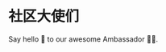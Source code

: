 <script setup>
import { VPTeamMembers } from 'vitepress/theme'

const members = [
  {
    avatar: 'https://avatars.githubusercontent.com/u/16130308?v=4',
    name: '小符',
    title: 'Blockchain Developer/Gopher/React',
    links: [
      { icon: 'github', link: 'https://github.com/phoouze' },
      { icon: 'twitter', link: 'https://x.com/Phoouze' }
    ]
  },
  {
    avatar: 'https://avatars.githubusercontent.com/u/69753389?v=4',
    name: 'pseudoyu',
    title: 'Full-stack & Smart Contract Developer',
    links: [
      { icon: 'github', link: 'https://github.com/pseudoyu' },
      { icon: 'twitter', link: 'https://x.com/pseudo_yu' }
    ]
  },
  {
    avatar: 'https://avatars.githubusercontent.com/u/1905176?v=4',
    name: '花果山大圣',
    title: 'Frontend Developer',
    links: [
      { icon: 'github', link: 'https://github.com/shengxj1' },
      { icon: 'twitter', link: 'https://x.com/shengxj1' },
      { icon:{
        svg:'<svg role="img" viewBox="0 0 24 24" xmlns="http://www.w3.org/2000/svg"><title>Bilibili</title><path d="M17.813 4.653h.854c1.51.054 2.769.578 3.773 1.574 1.004.995 1.524 2.249 1.56 3.76v7.36c-.036 1.51-.556 2.769-1.56 3.773s-2.262 1.524-3.773 1.56H5.333c-1.51-.036-2.769-.556-3.773-1.56S.036 18.858 0 17.347v-7.36c.036-1.511.556-2.765 1.56-3.76 1.004-.996 2.262-1.52 3.773-1.574h.774l-1.174-1.12a1.234 1.234 0 0 1-.373-.906c0-.356.124-.658.373-.907l.027-.027c.267-.249.573-.373.92-.373.347 0 .653.124.92.373L9.653 4.44c.071.071.134.142.187.213h4.267a.836.836 0 0 1 .16-.213l2.853-2.747c.267-.249.573-.373.92-.373.347 0 .662.151.929.4.267.249.391.551.391.907 0 .355-.124.657-.373.906zM5.333 7.24c-.746.018-1.373.276-1.88.773-.506.498-.769 1.13-.786 1.894v7.52c.017.764.28 1.395.786 1.893.507.498 1.134.756 1.88.773h13.334c.746-.017 1.373-.275 1.88-.773.506-.498.769-1.129.786-1.893v-7.52c-.017-.765-.28-1.396-.786-1.894-.507-.497-1.134-.755-1.88-.773zM8 11.107c.373 0 .684.124.933.373.25.249.383.569.4.96v1.173c-.017.391-.15.711-.4.96-.249.25-.56.374-.933.374s-.684-.125-.933-.374c-.25-.249-.383-.569-.4-.96V12.44c0-.373.129-.689.386-.947.258-.257.574-.386.947-.386zm8 0c.373 0 .684.124.933.373.25.249.383.569.4.96v1.173c-.017.391-.15.711-.4.96-.249.25-.56.374-.933.374s-.684-.125-.933-.374c-.25-.249-.383-.569-.4-.96V12.44c.017-.391.15-.711.4-.96.249-.249.56-.373.933-.373Z"/></svg>'
      },
      link:"https://space.bilibili.com/26995758?spm_id_from=333.1007.0.0" }
    ]
  },
  {
    avatar: '/ambassador/qiuqiu.jpg',
    name: '0xqiuqiu',
    title: 'DevRel & Content Creator',
    links: [
      { icon: 'github', link: 'https://github.com/zhengqiuwan' },
      { icon: 'twitter', link: 'https://x.com/0xqiuqiuu' }
    ]
  },
  {
    avatar: 'https://avatars.githubusercontent.com/u/867580?v=4',
    name: '大帅老猿',
    title: 'Developer / Creator / Influencer',
    links: [
      { icon: 'github', link: 'https://github.com/ezshine' },
      { icon: 'twitter', link: 'https://x.com/ezshine' },
      { icon: 'youtube', link: 'https://youtube.com/@ezshine' }
    ]
  }
]
</script>

# 社区大使们

Say hello 👋 to our awesome Ambassador 🧑‍💻.
<VPTeamMembers size="small" :members="members" />
